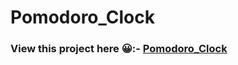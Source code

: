 # Pomodoro_Clock

<h3>View this project here 😀:- <a href="https://pomodoroclock-3p34g8177pakkmvji97.web.codequotient.com">Pomodoro_Clock</a></h3>
